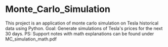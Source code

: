 # Monte_Carlo_Simulation
This project is an application of monte carlo simulation on Tesla historical data using Python. 
Goal: Generate simulations of Tesla's prices for the next 30 days.
PS: Support notes with math explanations can be found under MC_simulation_math.pdf
